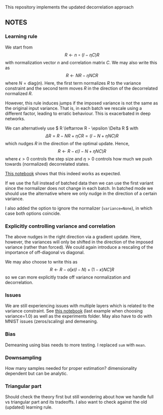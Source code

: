 This repository implements the updated decorrelation approach

## NOTES

### Learning rule

We start from
$$
R \leftarrow n \circ (I - \eta C) R
$$
with normalization vector $n$ and correlation matrix $C$. We may also write this as
$$
R \leftarrow N R - \eta N C R
$$
where $N = \textrm{diag}(n)$. Here, the first term normalizes $R$ to the variance constraint and the second term moves $R$ in the direction of the decorrelated normalized $R$.

However, this rule induces jumps if the imposed variance is not the same as the original input variance. That is, in each batch we rescale using a different factor, leading to erratic behaviour. This is exacerbated in deep networks.

We can alternatively use
$
R \leftarrow R - \epsilon \Delta R
$
with 
$$
\Delta R = R - N R + \eta C R = (I - N + \eta N C) R
$$
which nudges $R$ in the direction of the optimal update. Hence,
$$
R \leftarrow R - \epsilon (I - N + \eta N C) R
$$
where $\epsilon > 0$ controls the step size and $\eta > 0$ controls how much we push towards (normalized) decorrelated states.

[This notebook](examples/decorrelation_analysis.ipynb) shows that this indeed works as expected.

If we use the full instead of batched data then we can use the first variant since the normalizer does not change in each batch. In batched mode we should use the alternative where we only nudge in the direction of a certain variance.

I also added the option to ignore the normalizer (```variance=None```), in which case both options coincide.

### Explicitly controlling variance and correlation

The above nudges in the right direction via a gradient update. Here, however, the variances will only be shifted in the direction of the imposed variance (rather than forced). We could again introduce a rescaling of the importance of off-diagonal vs diagonal.

We may also choose to write this as
$$
R \leftarrow R - \alpha \left[ \kappa (I - N) + (1-\kappa) N C \right] R
$$
so we can more explicitly trade off variance normalization and decorrelation.

### Issues

We are still experiencing issues with multiple layers which is related to the variance constraint. See [this notebook](examples/train_analysis.ipynb) (last example when choosing variance=1.0) as well as the experiments folder. May also have to do with MNIST issues (zeros/scaling) and demeaning.

### Bias

Demeaning using bias needs to more testing. I replaced ```sum``` with ```mean```.

### Downsampling

How many samples needed for proper estimation? dimensionality dependent but can be analytic.

### Triangular part

Should check the theory first but still wondering about how we handle full vs triangular part and its tradeoffs. I also want to check against the old (updated) learning rule.
